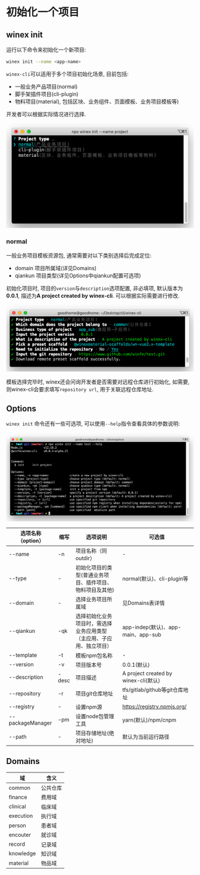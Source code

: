 # 初始化一个项目

## winex init

运行以下命令来初始化一个新项目:

```bash
winex init --name <app-name>
```

`winex-cli`可以适用于多个项目初始化场景, 目前包括:

- 一般业务产品项目(normal)
- 脚手架插件项目(cli-plugin)
- 物料项目(material), 包括区块、业务组件、页面模板、业务项目模板等)

开发者可以根据实际情况进行选择.

![CLI preview](./assets/init.png)

### normal

一般业务项目模板资源包, 通常需要对以下类别选择后完成定位:

- domain 项目所属域(详见Domains)
- qiankun 项目类型(详见Options中qiankun配置可选项)

初始化项目时, 项目的`version`与`description`选项配置, 非必填项, 默认版本为**0.0.1**, 描述为**A project created by winex-cli**. 可以根据实际需要进行修改.

![CLI preview](./assets/scaffold.png)

模板选择完毕时, winex还会问询开发者是否需要对远程仓库进行初始化, 如需要, 则winex-cli会要求填写`repository url`, 用于关联远程仓库地址.

## Options

`winex init` 命令还有一些可选项, 可以使用`--help`指令查看具体的参数说明:

![CLI preview](./assets/help.png)

| 选项名称（option） | 缩写 | 选项说明 |  可选值 |
|---------- |-------- |-------- |-------- |
| --name | -n | 项目名称（同outdir） | - |
| --type | -   | 初始化项目的类型(普通业务项目、插件项目、物料项目及其他) | normal(默认)、cli-plugin等 |
| --domain | -   | 选择业务项目所属域 | 见Domains表详情 |
|--qiankun |	-qk	|选择初始化业务项目时，需选择业务应用类型（主应用、子应用、独立项目）	|app-indep(默认)、app-main、app-sub|
|--template |	-t	| 模板npm包名称 |	- |
|--version |	-v	| 项目版本号 |	0.0.1(默认) |
|--description |	-desc	| 项目描述 |	A project created by winex-cli(默认) |
|--repository |	-r	|项目git仓库地址	|tfs/gitlab/github等git仓库地址|
|--registry |	-	|设置npm源 |	https://registry.npmjs.org/|
|--packageManager |	-pm	| 设置node包管理工具 |	yarn(默认)/npm/cnpm|
|--path |	-	 |项目存储地址(绝对地址)	|默认为当前运行路径|

## Domains
| 域 | 含义 |
|---------- |-------- |
| common | 公共仓库 |
| finance | 费用域 |
| clinical | 临床域 |
| execution | 执行域 |
| person | 患者域 |
| encouter | 就诊域 |
| record | 记录域 |
| knowledge | 知识域 |
| material | 物品域 |

